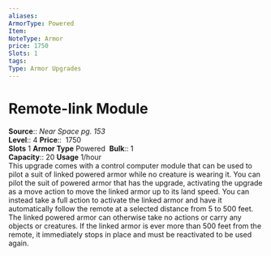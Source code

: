 ```yaml
---
aliases: 
ArmorType: Powered
Item:
NoteType: Armor
price: 1750
Slots: 1
tags: 
Type: Armor Upgrades
---
```


# Remote-link Module

**Source**:: _Near Space pg. 153_  
**Level**:: 4
**Price**::  1750  
**Slots** 1 **Armor Type** Powered 
**Bulk**:: 1  
**Capacity**:: 20 **Usage** 1/hour  
This upgrade comes with a control computer module that can be used to pilot a suit of linked powered armor while no creature is wearing it. You can pilot the suit of powered armor that has the upgrade, activating the upgrade as a move action to move the linked armor up to its land speed. You can instead take a full action to activate the linked armor and have it automatically follow the remote at a selected distance from 5 to 500 feet. The linked powered armor can otherwise take no actions or carry any objects or creatures. If the linked armor is ever more than 500 feet from the remote, it immediately stops in place and must be reactivated to be used again.
